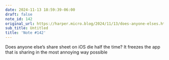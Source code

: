 ```yaml
---
date: 2024-11-13 18:59:39-06:00
draft: false
note_id: 142
original_url: https://harper.micro.blog/2024/11/13/does-anyone-elses.html
sub_title: Untitled
title: 'Note #142'
---
```


Does anyone else’s share sheet on iOS die half the time? It freezes the app that is sharing in the most annoying way possible